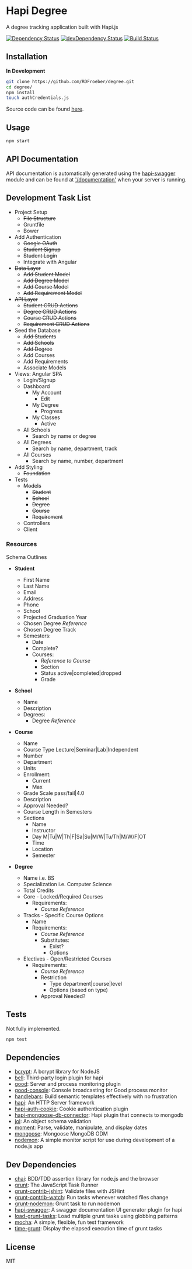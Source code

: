 # Hapi Degree

A degree tracking application built with Hapi.js

[![Dependency Status](https://david-dm.org/RDFroeber/degree.svg)](https://david-dm.org/RDFroeber/degree)
[![devDependency Status](https://david-dm.org/RDFroeber/degree/dev-status.svg?theme=shields.io)](https://david-dm.org/RDFroeber/degree#info=devDependencies)
[![Build Status](https://travis-ci.org/RDFroeber/degree.svg?branch=master)](https://travis-ci.org/RDFroeber/degree)

## Installation

**In Development**

```sh
git clone https://github.com/RDFroeber/degree.git
cd degree/
npm install
touch authCredentials.js
```

Source code can be found [here](https://github.com/RDFroeber/degree).

## Usage

```bash
npm start
```

## API Documentation

API documentation is automatically generated using the [hapi-swagger](https://www.npmjs.com/package/hapi-swagger) module and can be found at ['/documentation'](http://localhost:8080/documentation) when your server is running.

## Development Task List

* Project Setup
  * ~~File Structure~~
  * Gruntfile
  * Bower
* Add Authentication
  * ~~Google OAuth~~
  * ~~Student Signup~~
  * ~~Student Login~~
  * Integrate with Angular
* ~~Data Layer~~
  * ~~Add Student Model~~
  * ~~Add Degree Model~~
  * ~~Add Course Model~~
  * ~~Add Requirement Model~~
* ~~API Layer~~
  * ~~Student CRUD Actions~~
  * ~~Degree CRUD Actions~~
  * ~~Course CRUD Actions~~
  * ~~Requirement CRUD Actions~~
* Seed the Database
  * ~~Add Students~~
  * ~~Add Schools~~
  * ~~Add Degree~~
  * Add Courses
  * Add Requirements
  * Associate Models
* Views: Angular SPA
  * Login/Signup
  * Dashboard
    * My Account
      * Edit
    * My Degree
      * Progress
    * My Classes
      * Active
  * All Schools
    * Search by name or degree
  * All Degrees
    * Search by name, department, track
  * All Courses
    * Search by name, number, department
* Add Styling
  * ~~Foundation~~
* Tests
  * ~~Models~~
    * ~~Student~~
    * ~~School~~
    * ~~Degree~~
    * ~~Course~~
    * ~~Requirement~~
  * Controllers
  * Client

### Resources

Schema Outlines

* **Student**
  * First Name
  * Last Name
  * Email
  * Address
  * Phone
  * School
  * Projected Graduation Year
  * Chosen Degree *Reference*
  * Chosen Degree Track
  * Semesters:
    * Date
    * Complete?
    * Courses:
      * *Reference to Course*
      * Section
      * Status active|completed|dropped
      * Grade

* **School**
  * Name
  * Description
  * Degrees: 
    * Degree *Reference*

* **Course**
  * Name
  * Course Type Lecture|Seminar|Lab|Independent
  * Number
  * Department
  * Units
  * Enrollment:
    * Current
    * Max
  * Grade Scale pass/fail|4.0
  * Description
  * Approval Needed?
  * Course Length in Semesters
  * Sections
    * Name
    * Instructor
    * Day M|Tu|W|Th|F|Sa|Su|M/W|Tu/Th|M/W/F|OT
    * Time
    * Location
    * Semester

* **Degree**
  * Name i.e. BS
  * Specialization i.e. Computer Science
  * Total Credits
  * Core - Locked/Required Courses
    * Requirements:
      * *Course Reference*
  * Tracks - Specific Course Options
    * Name
    * Requirements:
      * *Course Reference*
      * Substitutes: 
        * Exist?
        * Options
  * Electives - Open/Restricted Courses
    * Requirements:
      * *Course Reference*
      * Restriction
        * Type department|course|level
        * Options (based on type)
      * Approval Needed?

## Tests

Not fully implemented.

```sh
npm test
```

## Dependencies

- [bcrypt](https://github.com/ncb000gt/node.bcrypt.js): A bcrypt library for NodeJS
- [bell](https://github.com/hapijs/bell): Third-party login plugin for hapi
- [good](https://github.com/hapijs/good): Server and process monitoring plugin
- [good-console](https://github.com/hapijs/good-console): Console broadcasting for Good process monitor
- [handlebars](https://github.com/wycats/handlebars.js): Build semantic templates effectively with no frustration
- [hapi](https://github.com/hapijs/hapi): An HTTP Server framework 
- [hapi-auth-cookie](https://github.com/hapijs/hapi-auth-cookie): Cookie authentication plugin
- [hapi-mongoose-db-connector](https://github.com/codedoctor/hapi-mongoose-db-connector): Hapi plugin that connects to mongodb
- [joi](https://github.com/hapijs/joi): An object schema validation
- [moment](https://github.com/moment/moment): Parse, validate, manipulate, and display dates
- [mongoose](https://github.com/LearnBoost/mongoose): Mongoose MongoDB ODM
- [nodemon](https://github.com/remy/nodemon): A simple monitor script for use during development of a node.js app

## Dev Dependencies

- [chai](https://github.com/chaijs/chai): BDD/TDD assertion library for node.js and the browser
- [grunt](https://github.com/gruntjs/grunt): The JavaScript Task Runner
- [grunt-contrib-jshint](https://github.com/gruntjs/grunt-contrib-jshint): Validate files with JSHint
- [grunt-contrib-watch](https://github.com/gruntjs/grunt-contrib-watch): Run tasks whenever watched files change
- [grunt-nodemon](https://github.com/ChrisWren/grunt-nodemon): Grunt task to run nodemon
- [hapi-swagger](https://github.com/glennjones/hapi-swagger): A swagger documentation UI generator plugin for hapi
- [load-grunt-tasks](https://github.com/sindresorhus/load-grunt-tasks): Load multiple grunt tasks using globbing patterns
- [mocha](https://github.com/mochajs/mocha): A simple, flexible, fun test framework
- [time-grunt](https://github.com/sindresorhus/time-grunt): Display the elapsed execution time of grunt tasks

## License

MIT